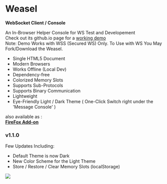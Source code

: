 # Weasel
**WebSocket Client / Console**   

An In-Browser Helper Console for WS Test and Developement    
Check out its github.io page for a [working demo](https://mhgolkar.github.io/Weasel/)  
Note: Demo Works with WSS (Secured WS) Only. To Use with WS You May Fork/Download the Weasel.  

* Single HTML5 Document  
* Modern Browsers  
* Works Offline (Local Dev)  
* Dependency-free  
* Colorized Memory Slots  
* Supports Sub-Protocols  
* Supports Binary Communication  
* Lightweight  
* Eye-Friendly Light / Dark Theme ( One-Click Switch right under the 'Message Console' )  
  
also available as :  
**[FireFox Add-on](https://addons.mozilla.org/en-US/firefox/addon/websocket-weasel/)**  

### v1.1.0
Few Updates Including:  
- Default Theme is now Dark  
- New Color Scheme for the Light Theme  
- Store / Restore / Clear Memory Slots (localStorage)

[![](https://raw.githubusercontent.com/mhgolkar/Weasel/gh-pages/websocket-weasel-in-action.png)](https://mhgolkar.github.io/Weasel/) 
